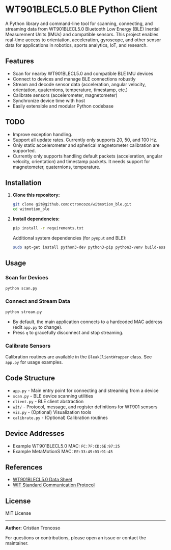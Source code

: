 # WT901BLECL5.0 BLE Python Client

A Python library and command-line tool for scanning, connecting, and streaming data from WT901BLECL5.0 Bluetooth Low Energy (BLE) Inertial Measurement Units (IMUs) and compatible sensors. This project enables real-time access to orientation, acceleration, gyroscope, and other sensor data for applications in robotics, sports analytics, IoT, and research.

## Features
- Scan for nearby WT901BLECL5.0 and compatible BLE IMU devices
- Connect to devices and manage BLE connections robustly
- Stream and decode sensor data (acceleration, angular velocity, orientation, quaternions, temperature, timestamp, etc.)
- Calibrate sensors (accelerometer, magnetometer)
- Synchronize device time with host
- Easily extensible and modular Python codebase

## TODO
- Improve exception handling.
- Support all update rates. Currently only supports 20, 50, and 100 Hz.
- Only static accelerometer and spherical magnetometer calibration are supported.
- Currently only supports handling default packets (acceleration, angular velocity, orientation) and timestamp packets. It needs support for magnetometer, quaternions, temperature.

## Installation

1. **Clone this repository:**
   ```bash
   git clone git@github.com:ctroncozo/witmotion_ble.git
   cd witmotion_ble
   ```

2. **Install dependencies:**
   ```bash
   pip install -r requirements.txt
   ```
   Additional system dependencies (for `pynput` and BLE):
   ```bash
   sudo apt-get install python3-dev python3-pip python3-venv build-essential libevdev-dev
   ```

## Usage

### Scan for Devices
```bash
python scan.py
```

### Connect and Stream Data
```bash
python stream.py
```

- By default, the main application connects to a hardcoded MAC address (edit `app.py` to change).
- Press `q` to gracefully disconnect and stop streaming.

### Calibrate Sensors
Calibration routines are available in the `BleakClientWrapper` class. See `app.py` for usage examples.

## Code Structure
- `app.py` - Main entry point for connecting and streaming from a device
- `scan.py` - BLE device scanning utilities
- `client.py` - BLE client abstraction
- `wit/` - Protocol, message, and register definitions for WT901 sensors
- `viz.py` - (Optional) Visualization tools
- `calibrate.py` - (Optional) Calibration routines

## Device Addresses
- Example WT901BLECL5.0 MAC: `FC:7F:CD:6E:97:25`
- Example MetaMotionS MAC: `EE:33:49:03:91:45`

## References
- [WT901BLECL5.0 Data Sheet](documentation/wit_standard_comm_protocol.pdf)
- [WIT Standard Communication Protocol](documentation/WT901BLECL_data_sheet.pdf)

## License
MIT License

---
**Author:** Cristian Troncoso

For questions or contributions, please open an issue or contact the maintainer.